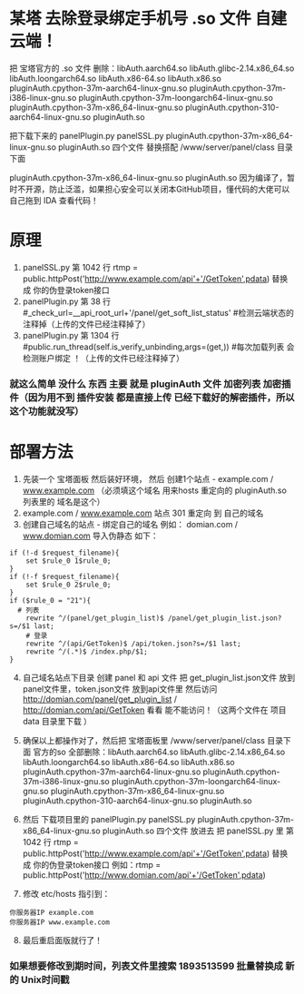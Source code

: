 # 某塔 去除登录绑定手机号 .so 文件  自建云端！
  
  
把 宝塔官方的 .so 文件 删除：libAuth.aarch64.so libAuth.glibc-2.14.x86_64.so libAuth.loongarch64.so libAuth.x86-64.so libAuth.x86.so pluginAuth.cpython-37m-aarch64-linux-gnu.so pluginAuth.cpython-37m-i386-linux-gnu.so pluginAuth.cpython-37m-loongarch64-linux-gnu.so pluginAuth.cpython-37m-x86_64-linux-gnu.so pluginAuth.cpython-310-aarch64-linux-gnu.so pluginAuth.so  
  
把下载下来的 panelPlugin.py panelSSL.py pluginAuth.cpython-37m-x86_64-linux-gnu.so pluginAuth.so  四个文件 替换搭配 /www/server/panel/class 目录下面
  
pluginAuth.cpython-37m-x86_64-linux-gnu.so pluginAuth.so 因为编译了，暂时不开源，防止泛滥，如果担心安全可以关闭本GitHub项目，懂代码的大佬可以自己拖到 IDA 查看代码！  
  
# 原理
1. panelSSL.py 第 1042 行 rtmp = public.httpPost('http://www.example.com/api'+'/GetToken',pdata)   替换成 你的伪登录token接口
2. panelPlugin.py 第 38 行 #_check_url=__api_root_url+'/panel/get_soft_list_status'     #检测云端状态的注释掉（上传的文件已经注释掉了） 
3. panelPlugin.py 第 1304 行 #public.run_thread(self.is_verify_unbinding,args=(get,))      #每次加载列表 会 检测账户绑定 ！（上传的文件已经注释掉了）
### 就这么简单 没什么 东西 主要 就是 pluginAuth 文件 加密列表  加密插件（因为用不到 插件安装 都是直接上传 已经下载好的解密插件，所以这个功能就没写）  
  
# 部署方法
1. 先装一个 宝塔面板 然后装好环境， 然后 创建1个站点 - 	example.com / www.example.com （必须填这个域名 用来hosts 重定向的 pluginAuth.so 列表里的 域名是这个）  
2. example.com / www.example.com 站点 301 重定向 到  自己的域名 
3. 创建自己域名的站点 - 绑定自己的域名 例如： domian.com / www.domian.com 导入伪静态 如下：  
```
if (!-d $request_filename){
	set $rule_0 1$rule_0;
}
if (!-f $request_filename){
	set $rule_0 2$rule_0;
}
if ($rule_0 = "21"){
  # 列表
	rewrite ^/(panel/get_plugin_list)$ /panel/get_plugin_list.json?s=/$1 last;
	# 登录
	rewrite ^/(api/GetToken)$ /api/token.json?s=/$1 last;
	rewrite ^/(.*)$ /index.php/$1;
}

```
4. 自己域名站点下目录 创建 panel 和 api 文件 把 get_plugin_list.json文件 放到panel文件里，token.json文件 放到api文件里 然后访问 http://domian.com/panel/get_plugin_list / http://domian.com/api/GetToken 看看 能不能访问！（这两个文件在 项目 data 目录里下载 ）  
  
5. 确保以上都操作对了，然后把 宝塔面板里 /www/server/panel/class 目录下面 官方的so 全部删除：libAuth.aarch64.so libAuth.glibc-2.14.x86_64.so libAuth.loongarch64.so libAuth.x86-64.so libAuth.x86.so pluginAuth.cpython-37m-aarch64-linux-gnu.so pluginAuth.cpython-37m-i386-linux-gnu.so pluginAuth.cpython-37m-loongarch64-linux-gnu.so pluginAuth.cpython-37m-x86_64-linux-gnu.so pluginAuth.cpython-310-aarch64-linux-gnu.so pluginAuth.so  
  
6. 然后 下载项目里的 panelPlugin.py panelSSL.py pluginAuth.cpython-37m-x86_64-linux-gnu.so pluginAuth.so  四个文件 放进去 把 panelSSL.py 里 第 1042 行 rtmp = public.httpPost('http://www.example.com/api'+'/GetToken',pdata)   替换成 你的伪登录token接口 例如：rtmp = public.httpPost('http://www.domian.com/api'+'/GetToken',pdata)
7. 修改 etc/hosts 指引到：  
```
你服务器IP example.com
你服务器IP www.example.com
```
8. 最后重启面版就行了！
  
### 如果想要修改到期时间，列表文件里搜索 1893513599 批量替换成 新的 Unix时间戳
